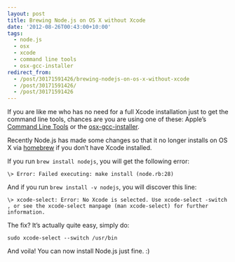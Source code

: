 ```yaml
---
layout: post
title: Brewing Node.js on OS X without Xcode
date: '2012-08-26T00:43:00+10:00'
tags:
  - node.js
  - osx
  - xcode
  - command line tools
  - osx-gcc-installer
redirect_from:
  - /post/30171591426/brewing-nodejs-on-os-x-without-xcode
  - /post/30171591426/
  - /post/30171591426
---
```


If you are like me who has no need for a full Xcode installation just to get the command line tools, chances are you are using one of these: Apple’s [Command Line Tools](https://developer.apple.com/downloads/) or the [osx-gcc-installer](https://github.com/kennethreitz/osx-gcc-installer).

Recently Node.js has made some changes so that it no longer installs on OS X via [homebrew](http://mxcl.github.com/homebrew/) if you don’t have Xcode installed.

If you run `brew install nodejs`, you will get the following error:

```shell
\> Error: Failed executing: make install (node.rb:28)
```

And if you run `brew install -v nodejs`, you will discover this line:

```shell
\> xcode-select: Error: No Xcode is selected. Use xcode-select -switch , or see the xcode-select manpage (man xcode-select) for further information.
```

The fix? It’s actually quite easy, simply do:

```shell
sudo xcode-select --switch /usr/bin
```

And voila! You can now install Node.js just fine. :)
